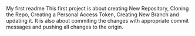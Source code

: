 My first readme
This first project is about creating New Repository, Cloning the Repo, Creating a Personal Access Token, Creating New Branch and updating it. It is also about commiting the changes with appropriate commit messages and pushing all changes to the origin.
